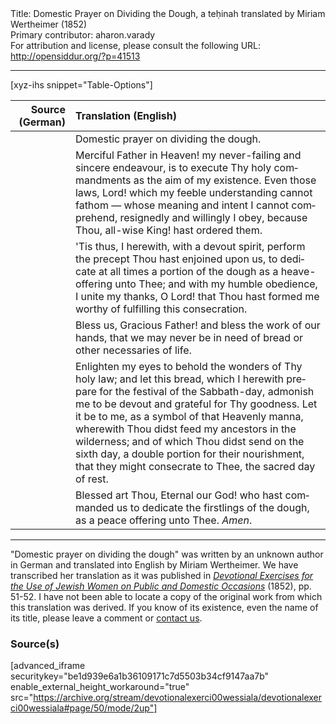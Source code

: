 <html>
<head></head>
<body>
Title: Domestic Prayer on Dividing the Dough, a teḥinah translated by Miriam Wertheimer (1852)<br />
Primary contributor: aharon.varady<br />
For attribution and license, please consult the following URL: <a href="http://opensiddur.org/?p=41513">http://opensiddur.org/?p=41513</a>
<p />
<hr />

[xyz-ihs snippet="Table-Options"]<table style="margin-left: auto; margin-right: auto;" class="draggable">
<thead><tr><th id="x" style="text-align: right;">Source (German)</th><th style="text-align: left;">Translation (English)</th></tr></thead>
<tbody>
<tr><td style="vertical-align:top;">
<div class="liturgy" lang="he" style="text-align: right;">

</div></td>

<td style="vertical-align:top;">
<div class="english" lang="en" style="text-align: left;">
<span class="instruction">Domestic prayer on dividing the dough.</span> 
</div></td></tr>


<tr><td style="vertical-align:top;">
<div class="liturgy" lang="he" style="text-align: right;">

</div></td>

<td style="vertical-align:top;">
<div class="english" lang="en" style="text-align: left;">
Merciful Father in Heaven! 
my never-failing and sincere endeavour, 
is to execute Thy holy commandments 
as the aim of my existence. 
Even those laws, Lord! 
which my feeble understanding 
cannot fathom — 
whose meaning and intent 
I cannot comprehend, 
resignedly and willingly 
I obey, 
because Thou, all-wise King! 
hast ordered them. 
</div></td></tr>


<tr><td style="vertical-align:top;">
<div class="liturgy" lang="he" style="text-align: right;">

</div></td>

<td style="vertical-align:top;">
<div class="english" lang="en" style="text-align: left;">
'Tis thus, I herewith, 
with a devout spirit, 
perform the precept Thou hast enjoined upon us, 
to dedicate at all times a portion of the dough 
as a heave-offering unto Thee; 
and with my humble obedience, 
I unite my thanks, O Lord! 
that Thou hast formed me worthy 
of fulfilling this consecration. 
</div></td></tr>


<tr><td style="vertical-align:top;">
<div class="liturgy" lang="he" style="text-align: right;">

</div></td>

<td style="vertical-align:top;">
<div class="english" lang="en" style="text-align: left;">
Bless us, Gracious Father! 
and bless the work of our hands, 
that we may never be in need of bread 
or other necessaries of life. 
</div></td></tr>


<tr><td style="vertical-align:top;">
<div class="liturgy" lang="he" style="text-align: right;">

</div></td>

<td style="vertical-align:top;">
<div class="english" lang="en" style="text-align: left;">
Enlighten my eyes 
to behold the wonders of Thy holy law; 
and let this bread, 
which I herewith prepare 
for the festival of the Sabbath-day, 
admonish me to be devout 
and grateful for Thy goodness. 
Let it be to me, 
as a symbol of that Heavenly manna, 
wherewith Thou didst feed my ancestors 
in the wilderness; 
and of which Thou didst send on the sixth day, 
a double portion for their nourishment, 
that they might consecrate to Thee, 
the sacred day of rest. 
</div></td></tr>


<tr><td style="vertical-align:top;">
<div class="liturgy" lang="he" style="text-align: right;">

</div></td>

<td style="vertical-align:top;">
<div class="english" lang="en" style="text-align: left;">
Blessed art Thou, 
Eternal our God! 
who hast commanded us 
to dedicate the firstlings of the dough, 
as a peace offering unto Thee. 
<em>Amen</em>. 
</div></td></tr>
</tbody></table>

<hr />

"Domestic prayer on dividing the dough" was written by an unknown author in German and translated into English by Miriam Wertheimer. We have transcribed her translation as it was published in <em><a href="/?p=41448">Devotional Exercises for the Use of Jewish Women on Public and Domestic Occasions</a></em> (1852), pp. 51-52. I have not been able to locate a copy of the original work from which this translation was derived. If you know of its existence, even the name of its title, please leave a comment or <a href="/contact/">contact us</a>.

<h3>Source(s)</h3>

[advanced_iframe securitykey="be1d939e6a1b36109171c7d5503b34cf9147aa7b" enable_external_height_workaround="true" src="https://archive.org/stream/devotionalexerci00wessiala/devotionalexerci00wessiala#page/50/mode/2up"]

&nbsp;
</body>
</html>